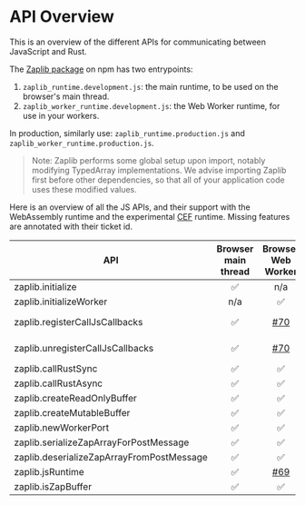 # API Overview

This is an overview of the different APIs for communicating between JavaScript and Rust.

The [Zaplib package](https://www.npmjs.com/package/zaplib) on npm has two entrypoints:
1. `zaplib_runtime.development.js`: the main runtime, to be used on the browser's main thread.
2. `zaplib_worker_runtime.development.js`: the Web Worker runtime, for use in your workers.

In production, similarly use: `zaplib_runtime.production.js` and `zaplib_worker_runtime.production.js`.

> Note: Zaplib performs some global setup upon import, notably modifying TypedArray implementations. We advise importing Zaplib first before other dependencies, so that all of your application code uses these modified values.

Here is an overview of all the JS APIs, and their support with the WebAssembly runtime and the experimental [CEF](./cef.md) runtime.  Missing features are annotated with their ticket id.

| API                                         | Browser main thread | Browser Web Worker | [CEF](./cef.md) main thread | [CEF](./cef.md) Web Worker |
| ------------------------------------------- | :---------------: | :---------------: | :--------------: | :--------------: |
| zaplib.initialize                           |       ✅          |        n/a          |       ✅       |       n/a         |
| zaplib.initializeWorker                     |      n/a          |        ✅          |       n/a       |    [#69][2] |
| zaplib.registerCallJsCallbacks              |       ✅          |      [#70][3]      |       ✅        |  [#69][2]  [#70][3] |
| zaplib.unregisterCallJsCallbacks            |       ✅          |      [#70][3]      |       ✅        |  [#69][2]  [#70][3] |
| zaplib.callRustSync                         |       ✅          |        ✅          |       ✅        |   [#69][2] |
| zaplib.callRustAsync                        |       ✅          |        ✅          |       ✅        |   [#69][2] |
| zaplib.createReadOnlyBuffer                 |       ✅          |        ✅          |       ✅        |   [#69][2] |
| zaplib.createMutableBuffer                  |       ✅          |        ✅          |       ✅        |   [#69][2] |
| zaplib.newWorkerPort                        |       ✅          |        ✅          |     [#69][2]    |   [#69][2] |
| zaplib.serializeZapArrayForPostMessage      |       ✅          |        ✅          |     [#69][2]    |   [#69][2] |
| zaplib.deserializeZapArrayFromPostMessage   |       ✅          |        ✅          |     [#69][2]    |   [#69][2] |
| zaplib.jsRuntime                            |       ✅          |      [#69][2]      |       ✅        |   [#69][2] |
| zaplib.isZapBuffer                          |       ✅          |        ✅          |       ✅        |    ✅       |

[1]: https://github.com/Zaplib/zaplib/issues/51
[2]: https://github.com/Zaplib/zaplib/issues/69
[3]: https://github.com/Zaplib/zaplib/issues/70
